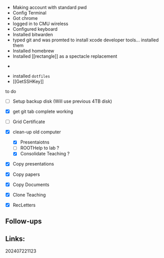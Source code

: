 
-  Making account with standard pwd
- Config Terminal 
- Got chrome
- logged in to CMU wireless
- Configured keyboard
- Installed bitwarden
- typed git and was promted to install xcode developer tools... installed them
- Installed homebrew
- Installed [[rectangle]] as a spectacle replacement 
- ```brew install emacs
- installed ```dotfiles```
- [[GetSSHKey]]



to do
- [ ] Setup backup disk (Will use previous 4TB disk)
- [x]  get git tab complete working
- [ ] Grid Certificate
- [x]  clean-up old computer
	- [x] Presentaiotns 
	- [ ] ROOTHelp to lab ? 
	- [x] Consolidate Teaching ?
- [x] Copy presentations
- [x] Copy papers
- [x] Copy Documents
- [x] Clone Teaching
- [x] RecLetters





## Follow-ups


## Links: 



202407221123
